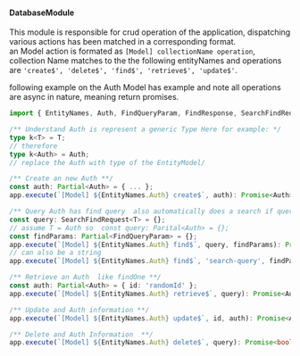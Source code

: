 #### DatabaseModule

This module is responsible for crud operation of the application, dispatching various actions has been matched in a corresponding format.  
an Model action is formated as `[Model] collectionName operation`, collection Name matches to the the following entityNames and operations are `'create$', 'delete$', 'find$', 'retrieve$', 'update$'`.

following example on the Auth Model has example and note all operations are async in nature, meaning return promises.

``` typescript
import { EntityNames, Auth, FindQueryParam, FindResponse, SearchFindRequest } from '@dilta/shared';

/** Understand Auth is represent a generic Type Here for example: */
type k<T> = T;
// therefore
type k<Auth> = Auth;
// replace the Auth with type of the EntityModel/

/** Create an new Auth **/
const auth: Partial<Auth> = { ... };
app.execute(`[Model] ${EntityNames.Auth} create$`, auth): Promise<Auth>;

/** Query Auth has find query  also automatically does a search if query is a string **/
const query: SearchFindRequest<T> = {};
// assume T = Auth so  const query: Parital<Auth> = {};
const findParams: Partial<FindQueryParam> = {};
app.execute(`[Model] ${EntityNames.Auth} find$`, query, findParams): Promise<FindResponse<Auth>>;
// can also be a string
app.execute(`[Model] ${EntityNames.Auth} find$`, 'search-query', findParams): Promise<FindResponse<Auth>>;

/** Retrieve an Auth  like findOne **/
const auth: Partial<Auth> = { id: 'randomId' };
app.execute(`[Model] ${EntityNames.Auth} retrieve$`, query): Promise<Auth>;

/** Update and Auth information **/
app.execute(`[Model] ${EntityNames.Auth} update$`, id, auth): Promise<Auth>;

/** Delete and Auth Information  **/
app.execute(`[Model] ${EntityNames.Auth} delete$`, query): Promise<boolean>;
```
